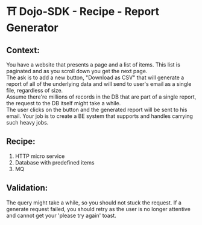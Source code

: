 # ⛩ Dojo-SDK - Recipe - Report Generator

## Context:
You have a website that presents a page and a list of items. This list is paginated and as you scroll down you get the next page.   
The ask is to add a new button, "Download as CSV" that will generate a report of all of the underlying data and will send to user's email as a single file, regardless of size.  
Assume there're millions of records in the DB that are part of a single report, the request to the DB itself might take a while.  
The user clicks on the button and the generated report will be sent to his email.
Your job is to create a BE system that supports and handles carrying such heavy jobs.

## Recipe:
1. HTTP micro service
1. Database with predefined items
1. MQ

## Validation:
The query might take a while, so you should not stuck the request. If a generate request failed, you should retry as the user is no longer attentive and cannot get your 'please try again' toast.

<!-- ## Solution:
Check [solution.ts](solution.ts) -->

